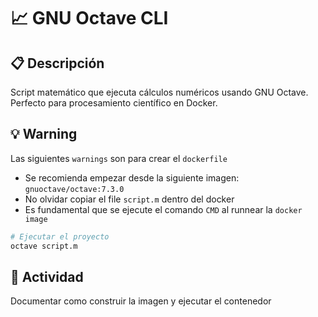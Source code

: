 # 📈 GNU Octave CLI

## 📋 Descripción
Script matemático que ejecuta cálculos numéricos usando GNU Octave. Perfecto para procesamiento científico en Docker.

## 💡 Warning
Las siguientes `warnings` son para crear el `dockerfile`
 * Se recomienda empezar desde la siguiente imagen: `gnuoctave/octave:7.3.0`
 * No olvidar copiar el file `script.m` dentro del docker
 * Es fundamental que se ejecute el comando `CMD` al runnear la `docker image`
````bash
# Ejecutar el proyecto
octave script.m
````

## 🚀 Actividad
Documentar como construir la imagen y ejecutar el contenedor

